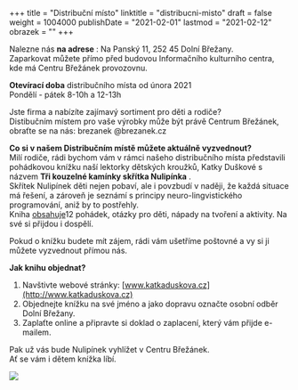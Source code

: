 +++
title = "Distribuční místo"
linktitle = "distribucni-misto"
draft = false
weight = 1004000
publishDate = "2021-02-01"
lastmod = "2021-02-12"
obrazek = ""
+++

Nalezne nás **na adrese** : Na Panský 11, 252 45 Dolní Břežany.   
Zaparkovat můžete přímo před budovou Informačního kulturního centra, kde má Centru Břežánek provozovnu.

**Otevírací doba** distribučního místa od února 2021  
Pondělí - pátek 8-10h a 12-13h

Jste firma a nabízíte zajímavý sortiment pro děti a rodiče?   
Distibučním místem pro vaše výrobky může být právě Centrum Břežánek, obraťte se na nás: brezanek @brezanek.cz

**Co si v našem Distribučním místě můžete aktuálně vyzvednout?**   
Milí rodiče, rádi bychom vám v rámci našeho distribučního místa představili pohádkovou knížku naší lektorky dětských kroužků, Katky Duškové s názvem **Tři kouzelné kamínky skřítka Nulipínka** .  
Skřítek Nulipínek děti nejen pobaví, ale i povzbudí v naději, že každá situace má řešení, a zároveň je seznámí s principy neuro-lingvistického programování, aniž by to postřehly.  
Kniha [obsahuje](https://katkaduskova.cz/kniha-nlp-pohadek/)12 pohádek, otázky pro děti, nápady na tvoření a aktivity. Na své si přijdou i dospělí.  

Pokud o knížku budete mít zájem, rádi vám ušetříme poštovné a vy si ji můžete vyzvednout přímou nás.

**Jak knihu objednat?**   
1. Navštivte webové stránky: [www.katkaduskova.cz](http://www.katkaduskova.cz)  
2. Objednejte knížku na své jméno a jako dopravu označte osobní odběr Dolní Břežany.  
3. Zaplaťte online a připravte si doklad o zaplacení, který vám přijde e-mailem.

Pak už vás bude Nulipínek vyhlížet v Centru Břežánek.  
Ať se vám i dětem knížka líbí.

![](assets/2-obrazky/ilustrace/knizka(2).jpg)

<br />

